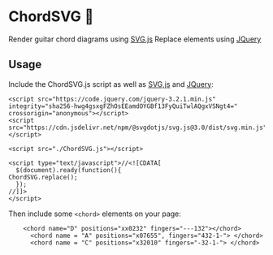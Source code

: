 # ChordSVG 🎸

Render guitar chord diagrams using [SVG.js](https://svgjs.com/)
Replace <chord> elements using [JQuery](https://jquery.com/)

## Usage

Include the ChordSVG.js script as well as [SVG,js](https://svgjs.com/) and [JQuery](https://jquery.com/):
```
<script src="https://code.jquery.com/jquery-3.2.1.min.js" integrity="sha256-hwg4gsxgFZhOsEEamdOYGBf13FyQuiTwlAQgxVSNgt4=" crossorigin="anonymous"></script>
<script src="https://cdn.jsdelivr.net/npm/@svgdotjs/svg.js@3.0/dist/svg.min.js"></script>

<script src="./ChordSVG.js"></script>

<script type="text/javascript">//<![CDATA[
  $(document).ready(function(){
ChordSVG.replace();
  });
//]]>
</script>
```

Then include some `<chord>` elements on your page:

```
    <chord name="D" positions="xx0232" fingers="---132"></chord>
	  <chord name = "A" positions="x07655", fingers="432-1-"> </chord>
	  <chord name = "C" positions="x32010" fingers="-32-1-"> </chord>
```
